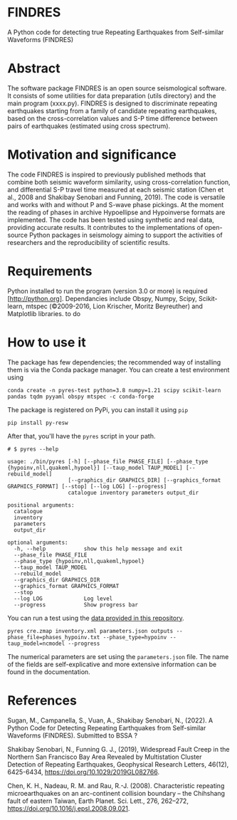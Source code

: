 # FINDRES
A Python code for detecting true Repeating Earthquakes from Self-similar Waveforms (FINDRES)

# Abstract
The software package FINDRES is an open source seismological software. It consists of some utilities for data
preparation (utils directory) and the main program (xxxx.py). FINDRES is designed to discriminate repeating earthquakes
starting from a family of candidate repeating earthquakes, based on the cross-correlation values and S-P time difference
between pairs of earthquakes (estimated using cross spectrum).

# Motivation and significance

The code FINDRES is inspired to previously published methods that combine both seismic waveform similarity, using
cross-correlation function, and differential S-P travel time measured at each seismic station (Chen et al., 2008 and
Shakibay Senobari and Funning, 2019). The code is versatile and works with and without P and S-wave phase pickings. At
the moment the reading of phases in archive Hypoellipse and Hypoinverse formats are implemented. The code has been
tested using synthetic and real data, providing accurate results. It contributes to the implementations of open-source
Python packages in seismology aiming to support the activities of researchers and the reproducibility of scientific
results.

# Requirements

Python installed to run the program (version 3.0 or more) is required [http://python.org]. Dependancies include Obspy,
Numpy, Scipy, Scikit-learn, mtspec (©2009-2016, Lion Krischer, Moritz Beyreuther) and Matplotlib libraries. to do

# How to use it

The package has few dependencies; the recommended way of installing them is via the Conda package manager. You can
create a test environment using

```shell
conda create -n pyres-test python=3.8 numpy=1.21 scipy scikit-learn pandas tqdm pyyaml obspy mtspec -c conda-forge
```

The package is registered on PyPi, you can install it using `pip`

```shell
pip install py-resw
```

After that, you'll have the `pyres` script in your path.

```shell
# $ pyres --help

usage: ./bin/pyres [-h] [--phase_file PHASE_FILE] [--phase_type {hypoinv,nll,quakeml,hypoel}] [--taup_model TAUP_MODEL] [--rebuild_model]
                   [--graphics_dir GRAPHICS_DIR] [--graphics_format GRAPHICS_FORMAT] [--stop] [--log LOG] [--progress]
                   catalogue inventory parameters output_dir

positional arguments:
  catalogue
  inventory
  parameters
  output_dir

optional arguments:
  -h, --help            show this help message and exit
  --phase_file PHASE_FILE
  --phase_type {hypoinv,nll,quakeml,hypoel}
  --taup_model TAUP_MODEL
  --rebuild_model
  --graphics_dir GRAPHICS_DIR
  --graphics_format GRAPHICS_FORMAT
  --stop
  --log LOG             Log level
  --progress            Show progress bar

```

You can run a test using the [data provided in this repository](data/california).

```shell
pyres cre.zmap inventory.xml parameters.json outputs --phase_file=phases_hypoinv.txt --phase_type=hypoinv --taup_model=ncmodel --progress
```

The numerical parameters are set using the `parameters.json` file. The name of the fields are self-explicative and more
extensive information can be found in the documentation.

# References

Sugan, M., Campanella, S., Vuan, A., Shakibay Senobari, N., (2022). A Python Code for Detecting Repeating Earthquakes
from Self-similar Waveforms (FINDRES). Submitted to BSSA ?

Shakibay Senobari, N., Funning G. J., (2019), Widespread Fault Creep in the Northern San Francisco Bay Area Revealed by
Multistation Cluster Detection of Repeating Earthquakes, Geophysical Research Letters, 46(12),
6425-6434, https://doi.org/10.1029/2019GL082766.

Chen, K. H., Nadeau, R. M. and Rau, R.-J. (2008). Characteristic repeating microearthquakes on an arc-continent
collision boundary – the Chihshang fault of eastern Taiwan, Earth Planet. Sci. Lett., 276,
262–272, https://doi.org/10.1016/j.epsl.2008.09.021.

